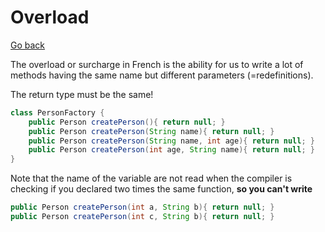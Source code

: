 # Overload

[Go back](..)

The overload or surcharge in French is the ability for us to write a lot of methods having the same name but different parameters (=redefinitions).

The return type must be the same!

```java
class PersonFactory {
    public Person createPerson(){ return null; }
    public Person createPerson(String name){ return null; }
    public Person createPerson(String name, int age){ return null; }
    public Person createPerson(int age, String name){ return null; }
}
```

Note that the name of the variable are not read when the compiler is checking if you declared two times the same function, **so you can't write**

```java
public Person createPerson(int a, String b){ return null; }
public Person createPerson(int c, String b){ return null; }
```